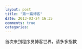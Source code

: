 ```yaml
---
layout: post
title: "第一篇博客"
date: 2013-03-24 16:35
comments: true
categories: 
---
```


首次来到程序员博客世界，请多多指教

